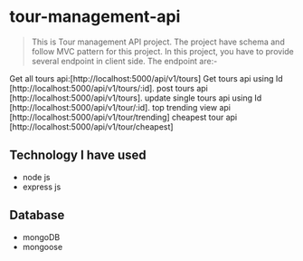 # tour-management-api
> This is Tour management API project. The project have schema and follow MVC pattern for this project. In this project, you have to provide several endpoint in client side. The endpoint are:-

Get all tours api:[http://localhost:5000/api/v1/tours]
Get tours api using Id [http://localhost:5000/api/v1/tours/:id].
post tours api [http://localhost:5000/api/v1/tours].
update single tours api using Id [http://localhost:5000/api/v1/tour/:id].
top trending view api [http://localhost:5000/api/v1/tour/trending]
cheapest tour api [http://localhost:5000/api/v1/tour/cheapest]

## Technology I have used
- node js
- express js

## Database
- mongoDB
- mongoose
